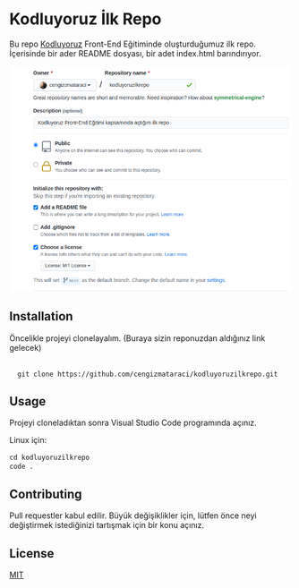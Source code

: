 
# Kodluyoruz İlk Repo

Bu repo [Kodluyoruz](https://www.kodluyoruz.org)
Front-End Eğitiminde oluşturduğumuz ilk repo. İçerisinde bir ader README dosyası, bir adet index.html barındırıyor.

![github.png](github.png)

## Installation
Öncelikle projeyi clonelayalım. (Buraya sizin reponuzdan aldığınız link gelecek)

```

  git clone https://github.com/cengizmataraci/kodluyoruzilkrepo.git

```
## Usage
Projeyi cloneladıktan sonra Visual Studio Code programında açınız.

Linux için:
```
cd kodluyoruzilkrepo
code .

```

## Contributing 
Pull requestler kabul edilir. Büyük değişiklikler için, lütfen önce neyi değiştirmek istediğinizi tartışmak için bir konu açınız.

## License


[MIT]()
